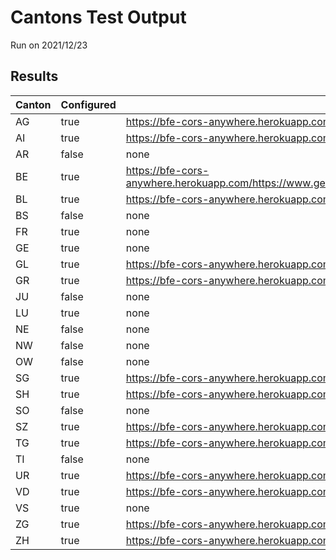 # Cantons Test Output
Run on 2021/12/23
## Results
|Canton|Configured|WMS|GetCapabilities|GetFeature|ExpectedValue|
|----------------|-------------------------------|-----------------------------|-----------------------------|-----------------------------|-----------------------------|
|AG|true|https://bfe-cors-anywhere.herokuapp.com/https://www.ag.ch/geoportal/services/afu_erdwaerme/MapServer/WMSServer|true|true|true|
|AI|true|https://bfe-cors-anywhere.herokuapp.com/https://www.geoportal.ch/services/wms/ktai|true|true|true|
|AR|false|none|undefined|undefined|undefined|
|BE|true|https://bfe-cors-anywhere.herokuapp.com/https://www.geoservice.apps.be.ch/geoservice2/services/a42geo/a42geo_versorgungwms_d_fk/MapServer/WmsServer|true|true|true|
|BL|true|https://bfe-cors-anywhere.herokuapp.com/https://geowms.bl.ch/|true|true|true|
|BS|false|none|undefined|undefined|undefined|
|FR|true|none|undefined|undefined|undefined|
|GE|true|none|undefined|undefined|undefined|
|GL|true|https://bfe-cors-anywhere.herokuapp.com/https://wms.geo.gl.ch/|true|true|true|
|GR|true|https://bfe-cors-anywhere.herokuapp.com/https://wms.geo.gr.ch/erdwaermenutzung|true|true|true|
|JU|false|none|undefined|undefined|undefined|
|LU|true|none|undefined|undefined|undefined|
|NE|false|none|undefined|undefined|undefined|
|NW|false|none|undefined|undefined|undefined|
|OW|false|none|undefined|undefined|undefined|
|SG|true|https://bfe-cors-anywhere.herokuapp.com/https://services.geo.sg.ch/wss/service/SG00025_WMS/guest|true|true|true|
|SH|true|https://bfe-cors-anywhere.herokuapp.com/https://wms.geo.sh.ch/wms|true|true|true|
|SO|false|none|undefined|undefined|undefined|
|SZ|true|https://bfe-cors-anywhere.herokuapp.com/https://map.geo.sz.ch/mapserv_proxy|true|false|false|
|TG|true|https://bfe-cors-anywhere.herokuapp.com/https://ows.geo.tg.ch/geofy_access_proxy/erdwaerme|true|true|true|
|TI|false|none|undefined|undefined|undefined|
|UR|true|https://bfe-cors-anywhere.herokuapp.com/https://geo.ur.ch/overlay/wms|true|true|true|
|VD|true|https://bfe-cors-anywhere.herokuapp.com/https://www.ogc.vd.ch/public/services/OGC/wmsVD/Mapserver/WMSServer|true|true|true|
|VS|true|none|undefined|undefined|undefined|
|ZG|true|https://bfe-cors-anywhere.herokuapp.com/https://services.geo.zg.ch/ows/Erdwaermenutzung|true|true|true|
|ZH|true|https://bfe-cors-anywhere.herokuapp.com/http://wms.zh.ch/AwelGSWaermewwwZHWMS|true|true|true|
